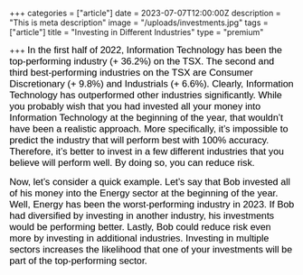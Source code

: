 +++
categories = ["article"]
date = 2023-07-07T12:00:00Z
description = "This is meta description"
image = "/uploads/investments.jpg"
tags = ["article"]
title = "Investing in Different Industries"
type = "premium"

+++
<span style="color:black"><span style="font-family:Arial; font-size:1.2em;">In the first half of 2022, Information Technology has been the top-performing industry (+ 36.2%) on the TSX. The second and third best-performing industries on the TSX are Consumer Discretionary (+ 9.8%) and Industrials (+ 6.6%). Clearly, Information Technology has outperformed other industries significantly. While you probably wish that you had invested all your money into Information Technology at the beginning of the year, that wouldn’t have been a realistic approach. More specifically, it’s impossible to predict the industry that will perform best with 100% accuracy. Therefore, it’s better to invest in a few different industries that you believe will perform well. By doing so, you can reduce risk.</span></span>

<span style="color:black"><span style="font-family:Arial; font-size:1.2em;">Now, let’s consider a quick example. Let’s say that Bob invested all of his money into the Energy sector at the beginning of the year. Well, Energy has been the worst-performing industry in 2023. If Bob had diversified by investing in another industry, his investments would be performing better. Lastly, Bob could reduce risk even more by investing in additional industries. Investing in multiple sectors increases the likelihood that one of your investments will be part of the top-performing sector.</span></span>
